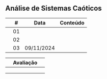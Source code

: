 ## Análise de Sistemas Caóticos

|  | # | Data | Conteúdo |
|:---:|:---:|:---:|:---:|
|  | 01 |  |  |
|  | 02 |  |  |
|  | 03 | 09/11/2024 |  |


|  | Avaliação |  |
|:---:|:--|:---:|
|  |  |  |
|  |  |  |
|  |  |  |